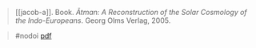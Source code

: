 > [[jacob-a]]. Book. *Ātman: A Reconstruction of the Solar Cosmology of the Indo-Europeans*. Georg Olms Verlag, 2005. 

> #nodoi 
> [pdf](a/a-jacob2005.pdf) 


